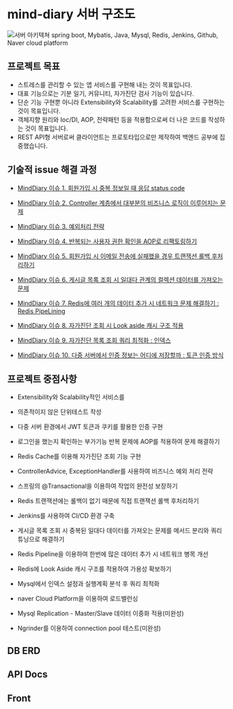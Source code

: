 
# mind-diary 서버 구조도
![서버 아키텍쳐](https://user-images.githubusercontent.com/29730565/147021123-58b873b7-b901-41d9-b03f-f91993e25123.png)
spring boot, Mybatis, Java, Mysql,  Redis, Jenkins, Github, Naver cloud platform

## 프로젝트 목표
* 스트레스를 관리할 수 있는 앱 서비스를 구현해 내는 것이 목표입니다.
* 대표 기능으로는 기분 일기, 커뮤니티, 자가진단 검사 기능이 있습니다.
* 단순 기능 구현뿐 아니라 Extensibility와 Scalability를 고려한 서비스를 구현하는 것이 목표입니다.
* 객체지향 원리와 Ioc/DI, AOP, 전략패턴 등을 적용함으로써 더 나은 코드를 작성하는 것이 목표입니다.
* REST API형 서버로써 클라이언트는 프로토타입으로만 제작하여 백엔드 공부에 집중했습니다.

## 기술적 issue 해결 과정

* [MindDiary 이슈 1. 회원가입 시 중복 정보일 때 응답 status code](https://velog.io/@meme2367/MindDiary-%EC%9D%B4%EC%8A%88-1-%ED%9A%8C%EC%9B%90%EA%B0%80%EC%9E%85-%EC%8B%9C-%EC%A4%91%EB%B3%B5-%EC%A0%95%EB%B3%B4%EC%9D%BC-%EB%95%8C-%EC%9D%91%EB%8B%B5-status-code)


* [MindDiary 이슈 2. Controller 계층에서 대부분의 비즈니스 로직이 이루어지는 문제](https://velog.io/@meme2367/MindDiary-%EC%9D%B4%EC%8A%88-2-Controller-%EA%B3%84%EC%B8%B5%EC%97%90%EC%84%9C-%EB%8C%80%EB%B6%80%EB%B6%84%EC%9D%98-%EB%B9%84%EC%A6%88%EB%8B%88%EC%8A%A4-%EB%A1%9C%EC%A7%81%EC%9D%B4-%EC%9D%B4%EB%A3%A8%EC%96%B4%EC%A7%80%EB%8A%94-%EB%AC%B8%EC%A0%9C)

* [MindDiary 이슈 3. 예외처리 전략](https://velog.io/@meme2367/MindDiary-%EC%9D%B4%EC%8A%88-3.-%EC%98%88%EC%99%B8%EC%B2%98%EB%A6%AC-%EC%A0%84%EB%9E%B5)

* [MindDiary 이슈 4. 반복되는 사용자 권한 확인을 AOP로 리팩토링하기](https://velog.io/@meme2367/MindDiary-%EC%9D%B4%EC%8A%88-4.-%EB%B0%98%EB%B3%B5%EB%90%98%EB%8A%94-%EC%82%AC%EC%9A%A9%EC%9E%90-%EA%B6%8C%ED%95%9C-%ED%99%95%EC%9D%B8%EC%9D%84-AOP%EB%A1%9C-%EB%A6%AC%ED%8C%A9%ED%86%A0%EB%A7%81%ED%95%98%EA%B8%B0)

* [MindDiary 이슈 5. 회원가입 시 이메일 전송에 실패했을 경우 트랜잭션 롤백 후처리하기](https://velog.io/@meme2367/MindDiary-%EC%9D%B4%EC%8A%88-5.-%ED%9A%8C%EC%9B%90%EA%B0%80%EC%9E%85-%EC%8B%9C-%EC%9D%B4%EB%A9%94%EC%9D%BC-%EC%A0%84%EC%86%A1%EC%97%90-%EC%8B%A4%ED%8C%A8%ED%96%88%EC%9D%84-%EA%B2%BD%EC%9A%B0-%ED%8A%B8%EB%9E%9C%EC%9E%AD%EC%85%98-%EB%A1%A4%EB%B0%B1-%ED%9B%84%EC%B2%98%EB%A6%AC%ED%95%98%EA%B8%B0)

* [MindDiary 이슈 6. 게시글 목록 조회 시 일대다 관계의 컬렉션 데이터를 가져오는 문제](https://velog.io/@meme2367/MindDiary-%EC%9D%B4%EC%8A%88-6.-%EA%B2%8C%EC%8B%9C%EA%B8%80-%EB%AA%A9%EB%A1%9D-%EC%A1%B0%ED%9A%8C-%EC%8B%9C-%EC%9D%BC%EB%8C%80%EB%8B%A4-%EA%B4%80%EA%B3%84%EC%9D%98-%EC%BB%AC%EB%A0%89%EC%85%98-%EB%8D%B0%EC%9D%B4%ED%84%B0%EB%A5%BC-%EA%B0%80%EC%A0%B8%EC%98%A4%EB%8A%94-%EB%AC%B8%EC%A0%9C)

* [ MindDiary  이슈 7. Redis에 여러 개의 데이터 추가 시 네트워크 문제 해결하기 : Redis PipeLining](https://velog.io/@meme2367/MindDiary-%EC%9D%B4%EC%8A%88-7.-Redis%EC%97%90-%EC%97%AC%EB%9F%AC-%EA%B0%9C%EC%9D%98-%EB%8D%B0%EC%9D%B4%ED%84%B0-%EC%B6%94%EA%B0%80-%EC%8B%9C-%EB%84%A4%ED%8A%B8%EC%9B%8C%ED%81%AC-%EB%AC%B8%EC%A0%9C-%ED%95%B4%EA%B2%B0%ED%95%98%EA%B8%B0-Redis-PipeLining)

* [ MindDiary  이슈 8. 자가진단 조회 시 Look aside 캐시 구조 적용](https://velog.io/@meme2367/MindDiary-%EC%9D%B4%EC%8A%88-8.-%EC%9E%90%EA%B0%80%EC%A7%84%EB%8B%A8-%EA%B4%80%EB%A0%A8-Cache-miss-%ED%95%B4%EA%B2%B0%EC%9D%84-%EC%9C%84%ED%95%B4-Look-aside-%EA%B5%AC%EC%A1%B0-%EC%A0%81%EC%9A%A9)

* [ MindDiary  이슈 9. 자가진단 목록 조회 쿼리 최적화 : 인덱스](https://velog.io/@meme2367/MindDiary-%EC%9D%B4%EC%8A%88-9.-%ED%8E%98%EC%9D%B4%EC%A7%80-%EC%B2%98%EB%A6%AC%EC%8B%9C-ORDER-BY-..-LIMIT-%EC%BF%BC%EB%A6%AC-%EC%B5%9C%EC%A0%81%ED%99%94)

* [ MindDiary  이슈 10. 다중 서버에서 인증 정보는 어디에 저장할까 : 토큰 인증 방식](https://velog.io/@meme2367/MindDiary-%EC%9D%B4%EC%8A%88-10.-%EB%8B%A4%EC%A4%91-%EC%84%9C%EB%B2%84%EC%97%90%EC%84%9C-%EC%9D%B8%EC%A6%9D-%EC%A0%95%EB%B3%B4%EB%8A%94-%EC%96%B4%EB%94%94%EC%97%90-%EC%A0%80%EC%9E%A5%ED%95%A0%EA%B9%8C-JWT-%ED%86%A0%ED%81%B0)


## 프로젝트 중점사항
* Extensibility와 Scalability적인 서비스를 
* 의존적이지 않은 단위테스트 작성
* 다중 서버 환경에서 JWT 토큰과 쿠키를 활용한 인증 구현
* 로그인을 했는지 확인하는 부가기능 반복 문제에 AOP를 적용하여 문제 해결하기
* Redis Cache를 이용해 자가진단 조회 기능 구현
* ControllerAdvice, ExceptionHandler를 사용하여 비즈니스 예외 처리 전략
* 스프링의 @Transactional을 이용하여 작업의 완전성 보장하기
* Redis 트랜잭션에는 롤백이 없기 때문에 직접 트랜잭션 롤백 후처리하기
* Jenkins를 사용하여 CI/CD 환경 구축
* 게시글 목록 조회 시 중복된 일대다 데이터를 가져오는 문제를 메서드 분리와 쿼리 튜닝으로 해결하기
* Redis Pipeline을 이용하여 한번에 많은 데이터 추가 시 네트워크 병목 개선
* Redis에 Look Aside 캐시 구조를 적용하여 가용성 확보하기
* Mysql에서 인덱스 설정과 실행계획 분석 후 쿼리 최적화
* naver Cloud Platform을 이용하여 로드밸런싱

* Mysql Replication - Master/Slave 데이터 이중화 적용(미완성)
* Ngrinder를 이용하여 connection pool 테스트(미완성)



## DB ERD


## API Docs


## Front

